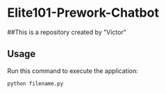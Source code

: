 # Elite101-Prework-Chatbot

##This is a repository created by "Victor"

## Usage


Run this command to execute the application:


`python filename.py`

 

```
